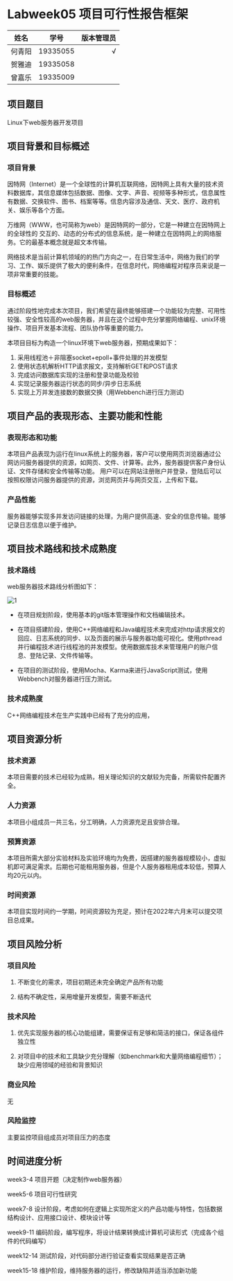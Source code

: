 # Labweek05 项目可行性报告框架

姓名|学号|版本管理员
--|:--:|--:
何青阳|19335055|√
贺雅迪|19335058|
曾嘉乐|19335009|

## 项目题目

Linux下web服务器开发项目

## 项目背景和目标概述

### 项目背景

因特网（Internet）是一个全球性的计算机互联网络，因特网上具有大量的技术资料数据库，其信息媒体包括数据、图像、文字、声音、视频等多种形式，信息属性有数据、交换软件、图书、档案等等。信息内容涉及通信、天文、医疗、政府机关、娱乐等各个方面。

万维网（WWW，也可简称为web）是因特网的一部分，它是一种建立在因特网上的全球性的
交互的、动态的分布式的信息系统，是一种建立在因特网上的网络服务。它的最基本概念就是超文本传输。

网络技术是当前计算机领域的的热门方向之一，在日常生活中，网络为我们的学习、工作、娱乐提供了极大的便利条件，在信息时代，网络编程对程序员来说是一项非常重要的技能。

### 目标概述

通过阶段性地完成本次项目，我们希望在最终能够搭建一个功能较为完整、可用性较强、安全性较高的web服务器，并且在这个过程中充分掌握网络编程、unix环境操作、项目开发基本流程、团队协作等重要的能力。

本项目目标为构造一个linux环境下web服务器，预期成果如下：

1. 采用线程池＋非阻塞socket+epoll+事件处理的并发模型
2. 使用状态机解析HTTP请求报文，支持解析GET和POST请求
3. 完成访问数据库实现的注册和登录功能及校验
4. 实现记录服务器运行状态的同步/异步日志系统
5. 实现上万并发连接数的数据交换（用Webbench进行压力测试)



## 项目产品的表现形态、主要功能和性能

### 表现形态和功能

本项目产品表现为运行在linux系统上的服务器，客户可以使用网页浏览器通过公网访问服务器提供的资源，如网页、文件、计算等。此外，服务器提供客户身份认证、文件存储和安全传输等功能。
用户可以在网站注册账户并登录，登陆后可以按照权限访问服务器提供的资源，浏览网页并与网页交互，上传和下载。

### 产品性能

服务器能够实现多并发访问链接的处理，为用户提供高速、安全的信息传输。能够记录日志信息以便于维护。

## 项目技术路线和技术成熟度


### 技术路线

web服务器技术路线分析图如下：


![1](https://gitee.com/legolasmua/hwrlmoel/raw/master/week05_fig/1.png)

- 在项目规划阶段，使用基本的git版本管理操作和文档编辑技术。

- 在项目搭建阶段，使用C++网络编程和Java编程技术来完成对http请求报文的回应、日志系统的同步、以及页面的展示与服务器功能可视化。使用pthread并行编程技术进行线程池的并发模型。使用数据库技术来管理用户的账户信息、登陆记录、文件传输等。
- 在项目的测试阶段，使用Mocha、Karma来进行JavaScript测试，使用Webbench对服务器进行压力测试。

### 技术成熟度

C++网络编程技术在生产实践中已经有了充分的应用，


## 项目资源分析

### 技术资源

本项目需要的技术已经较为成熟，相关理论知识的文献较为完备，所需软件配置齐全。

### 人力资源

本项目小组成员一共三名，分工明确，人力资源充足且安排合理。

### 预算资源

本项目所需大部分实验材料及实验环境均为免费，因搭建的服务器规模较小，虚拟机即可满足需求。后期也可能租用服务器，但是个人服务器租用成本较低，预算人均20元以内。

### 时间资源

本项目实现时间约一学期，时间资源较为充足，预计在2022年六月末可以提交项目总成果。

## 项目风险分析
### 项目风险

1. 不断变化的需求，项目初期还未完全确定产品所有功能

2. 结构不确定性，采用增量开发模型，需要不断迭代

### 技术风险

1. 优先实现服务器的核心功能组建，需要保证有足够和简洁的接口，保证各组件独立性

2. 对项目中的技术和工具缺少充分理解（如benchmark和大量网络编程细节）；缺少应用领域的经验和背景知识

### 商业风险
无

### 风险监控

主要监控项目组成员对项目压力的态度

## 时间进度分析
week3-4 项目开题（决定制作web服务器）

week5-6 项目可行性研究

week7-8 设计阶段，考虑如何在逻辑上实现所定义的产品功能与特性，包括数据结构设计、应用接口设计、模块设计等

week9-11 编码阶段，编写程序，将设计结果转换成计算机可读形式（完成各个组件的代码编写）

week12-14 测试阶段，对代码部分进行验证查看实现结果是否正确

week15-18 维护阶段，维持服务器的运行，修改缺陷并适当添加新功能
